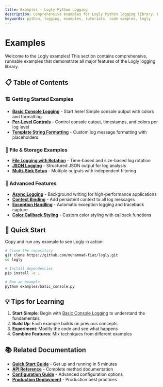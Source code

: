 ```yaml
---
title: Examples - Logly Python Logging
description: Comprehensive examples for Logly Python logging library. Learn through practical code examples covering all major features.
keywords: python, logging, examples, tutorials, code samples, logly
---
```


# Examples

Welcome to the Logly examples! This section contains comprehensive, runnable examples that demonstrate all major features of the Logly logging library.


## 📋 Table of Contents

### 🏗️ Getting Started Examples

- **[Basic Console Logging](basic-console.md)** - Start here! Simple console output with colors and formatting
- **[Per-Level Controls](per-level-controls.md)** - Control console output, timestamps, and colors per log level
- **[Template String Formatting](template-strings.md)** - Custom log message formatting with placeholders

### 📁 File & Storage Examples

- **[File Logging with Rotation](file-rotation.md)** - Time-based and size-based log rotation
- **[JSON Logging](json-logging.md)** - Structured JSON output for log analysis
- **[Multi-Sink Setup](multi-sink.md)** - Multiple outputs with independent filtering

### 🔧 Advanced Features

- **[Async Logging](async-logging.md)** - Background writing for high-performance applications
- **[Context Binding](context-binding.md)** - Add persistent context to all log messages
- **[Exception Handling](exception-handling.md)** - Automatic exception logging and traceback capture
- **[Color Callback Styling](color-callback.md)** - Custom color styling with callback functions

## 🚀 Quick Start

Copy and run any example to see Logly in action:

```bash
# Clone the repository
git clone https://github.com/muhammad-fiaz/logly.git
cd logly

# Install dependencies
pip install -e .

# Run an example
python examples/basic_console.py
```

## 💡 Tips for Learning

1. **Start Simple**: Begin with [Basic Console Logging](basic-console.md) to understand the fundamentals
2. **Build Up**: Each example builds on previous concepts
3. **Experiment**: Modify the code and see what happens
4. **Combine Features**: Mix techniques from different examples

## 📚 Related Documentation

- **[Quick Start Guide](../quickstart.md)** - Get up and running in 5 minutes
- **[API Reference](../api-reference/index.md)** - Complete method documentation
- **[Configuration Guide](../guides/configuration.md)** - Advanced configuration options
- **[Production Deployment](../guides/production-deployment.md)** - Production best practices